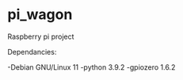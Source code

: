 # pi_wagon
Raspberry pi project 

Dependancies: 

-Debian GNU/Linux 11
-python 3.9.2
-gpiozero 1.6.2
